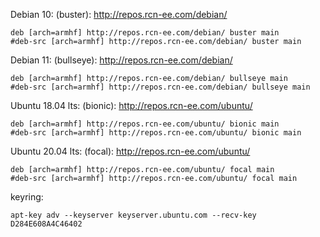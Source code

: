 Debian 10: (buster): http://repos.rcn-ee.com/debian/
```
deb [arch=armhf] http://repos.rcn-ee.com/debian/ buster main
#deb-src [arch=armhf] http://repos.rcn-ee.com/debian/ buster main
```

Debian 11: (bullseye): http://repos.rcn-ee.com/debian/
```
deb [arch=armhf] http://repos.rcn-ee.com/debian/ bullseye main
#deb-src [arch=armhf] http://repos.rcn-ee.com/debian/ bullseye main
```

Ubuntu 18.04 lts: (bionic): http://repos.rcn-ee.com/ubuntu/
```
deb [arch=armhf] http://repos.rcn-ee.com/ubuntu/ bionic main
#deb-src [arch=armhf] http://repos.rcn-ee.com/ubuntu/ bionic main
```

Ubuntu 20.04 lts: (focal): http://repos.rcn-ee.com/ubuntu/
```
deb [arch=armhf] http://repos.rcn-ee.com/ubuntu/ focal main
#deb-src [arch=armhf] http://repos.rcn-ee.com/ubuntu/ focal main
```

keyring:
```
apt-key adv --keyserver keyserver.ubuntu.com --recv-key D284E608A4C46402
```
